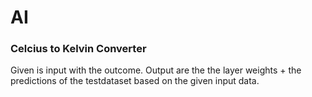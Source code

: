 # AI

### Celcius to Kelvin Converter
Given is input with the outcome. Output are the the layer weights + the predictions of the testdataset based on the given input data.

